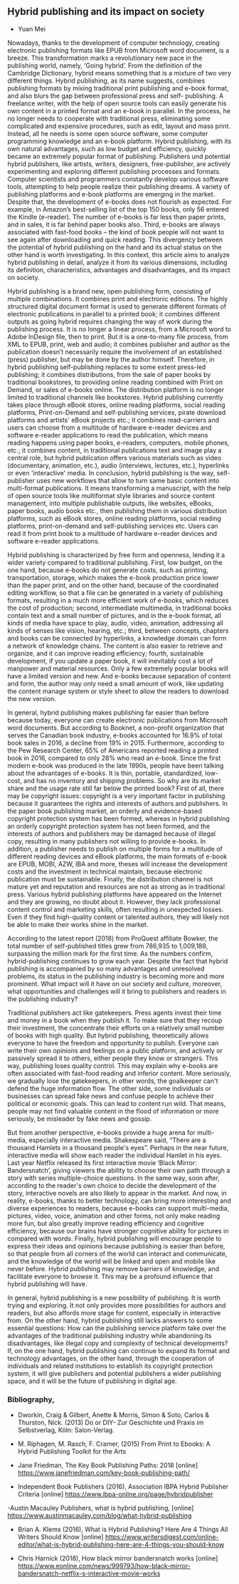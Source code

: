 <h2> Hybrid publishing and its impact on society </h2>

* Yuan Mei 

Nowadays, thanks to the development of computer technology, creating electronic publishing formats like EPUB from Microsoft word document, is a breeze. This transformation marks a revolutionary new pace in the publishing world, namely, ‘Going hybrid’. From the definition of the Cambridge Dictionary, hybrid means something that is a mixture of two very different things. Hybrid publishing, as its name suggests, combines publishing formats by mixing traditional print publishing and e-book format, and also blurs the gap between professional press and self- publishing. A freelance writer, with the help of open source tools can easily generate his own content in a printed format and an e-book in parallel. In the process, he no longer needs to cooperate with traditional press, eliminating some complicated and expensive procedures, such as edit, layout and mass print. Instead, all he needs is some open source software, some computer programming knowledge and an e-book platform. Hybrid publishing, with its own natural advantages, such as low budget and efficiency, quickly became an extremely popular format of publishing. Publishers und potential hybrid publishers, like artists, writers, designers, free-publisher, are actively experimenting and exploring different publishing processes and formats. Computer scientists and programmers constantly develop various software tools, attempting to help people realize their publishing dreams. A variety of publishing platforms and e-book platforms are emerging in the market. Despite that, the development of e-books does not flourish as expected. For example, in Amazon’s best-selling list of the top 150 books, only 56 entered the Kindle (e-reader). The number of e-books is far less than paper prints, and in sales, it is far behind paper books also. Third, e-books are always associated with fast-food books – the kind of book people will not want to see again after downloading and quick reading. This divergency between the potential of hybrid publishing on the hand and its actual status on the other hand is worth investigating. In this context, this article aims to analyze hybrid publishing in detail, analyze it from its various dimensions, including its definition, characteristics, advantages and disadvantages, and its impact on society.

Hybrid publishing is a brand new, open publishing form, consisting of multiple combinations. It combines print and electronic editions. The highly structured digital document format is used to generate different formats of electronic publications in parallel to a printed book; it combines different outputs as going hybrid requires changing the way of work during the publishing process. It is no longer a linear process, from a Microsoft word to Adobe InDesign file, then to print. But it is a one-to-many file process, from XML to EPUB, print, web and audio; it combines publisher and author as the publication doesn’t necessarily require the involvement of an established (press) publisher, but may be done by the author himself. Therefore, in hybrid publishing self-publishing replaces to some extent press-led publishing; it combines distributions, from the sale of paper books by traditional bookstores, to providing online reading combined with Print on Demand, or sales of e-books online. The distribution platform is no longer limited to traditional channels like bookstores. Hybrid publishing currently takes place through eBook stores, online reading platforms, social reading platforms, Print-on-Demand and self-publishing services, pirate download platforms and artists' eBook projects etc.; it combines read-carriers and users can choose from a multitude of hardware e-reader devices and software e-reader applications to read the publication, which means reading happens using paper books, e-readers, computers, mobile phones, etc.; it combines content, in traditional publications text and image play a central role, but hybrid publication offers various materials such as video (documentary, animation, etc.), audio (interviews, lectures, etc.), hyperlinks or even 'interactive' media.
In conclusion, hybrid publishing is the way, self-publisher uses new workflows that allow to turn same basic content into multi-format publications. It means transforming a manuscript, with the help of open source tools like multiformat style libraries and source content management, into multiple publishable outputs, like websites, eBooks, paper books, audio books etc., then publishing them in various distribution platforms, such as eBook stores, online reading platforms, social reading platforms, print-on-demand and self-publishing services etc. Users can read it from print book to a multitude of hardware e-reader devices and software e-reader applications.

Hybrid publishing is characterized by free form and openness, lending it a wider variety compared to traditional publishing. First, low budget, on the one hand, because e-books do not generate costs, such as printing, transportation, storage, which makes the e-book production price lower than the paper print, and on the other hand, because of the coordinated editing workflow, so that a file can be generated in a variety of publishing formats, resulting in a much more efficient work of e-books, which reduces the cost of production; second, intermediate multimedia, in traditional books contain text and a small number of pictures, and in the e-book format, all kinds of media have space to play, audio, video, animation, addressing all kinds of senses like vision, hearing, etc.; third, between concepts, chapters and books can be connected by hyperlinks, a knowledge domain can form a network of knowledge chains. The content is also easier to retrieve and organize, and it can improve reading efficiency; fourth, sustainable development, if you update a paper book, it will inevitably cost a lot of manpower and material resources. Only a few extremely popular books will have a limited version and new. And e-books because separation of content and form, the author may only need a small amount of work, like updating the content manage system or style sheet to allow the readers to download the new version.

In general, hybrid publishing makes publishing far easier than before because today, everyone can create electronic publications from Microsoft word documents. But according to Booknet, a non-profit organization that serves the Canadian book industry, e-books accounted for 16.9% of total book sales in 2016, a decline from 19% in 2015. Furthermore, according to the Pew Research Center, 65% of Americans reported reading a printed book in 2016, compared to only 28% who read an e-book. Since the first modern e-book was produced in the late 1990s, people have been talking about the advantages of e-books. It is thin, portable, standardized, low-cost, and has no inventory and shipping problems. So why are its market share and the usage rate still far below the printed book? First of all, there may be copyright issues: copyright is a very important factor in publishing because it guarantees the rights and interests of authors and publishers. In the paper book publishing market, an orderly and evidence-based copyright protection system has been formed, whereas in hybrid publishing an orderly copyright protection system has not been formed, and the interests of authors and publishers may be damaged because of illegal copy, resulting in many publishers not willing to provide e-books. In addition, a publisher needs to publish on multiple forms for a multitude of different reading devices and eBook platforms, the main formats of e-book are EPUB, MOBI, AZW, IBA and more, theses will increase the development costs and the investment in technical maintain, because electronic publication must be sustainable. Finally, the distribution channel is not mature yet and reputation and resources are not as strong as in traditional press. Various hybrid publishing platforms have appeared on the Internet and they are growing, no doubt about it. However, they lack professional content control and marketing skills, often resulting in unexpected losses. Even if they find high-quality content or talented authors, they will likely not be able to make their works shine in the market.

According to the latest report (2018) from ProQuest affiliate Bowker, the total number of self-published titles grew from 786,935 to 1,009,188, surpassing the million mark for the first time. As the numbers confirm, hybrid-publishing continues to grow each year. Despite the fact that hybrid publishing is accompanied by so many advantages and unresolved problems, its status in the publishing industry is becoming more and more prominent. What impact will it have on our society and culture, moreover, what opportunities and challenges will it bring to publishers and readers in the publishing industry?

Traditional publishers act like gatekeepers. Press agents invest their time and money in a book when they publish it. To make sure that they recoup their investment, the concentrate their efforts on a relatively small number of books with high quality. But hybrid publishing, theoretically allows everyone to have the freedom and opportunity to publish. Everyone can write their own opinions and feelings on a public platform, and actively or passively spread it to others, either people they know or strangers. This way, publishing loses quality control. This may explain why e-books are often associated with fast-food reading and inferior content. More seriously, we gradually lose the gatekeepers, in other words, the goalkeeper can't defend the huge information flow. The other side, some individuals or businesses can spread fake news and confuse people to achieve their political or economic goals. This can lead to content run wild. That means, people may not find valuable content in the flood of information or more seriously, be misleader by fake news and gossip. 

But from another perspective, e-books provide a huge arena for multi-media, especially interactive media. Shakespeare said, “There are a thousand Hamlets in a thousand people's eyes”. Perhaps in the near future, interactive media will show each reader the individual Hamlet in his eyes. Last year Netflix released its first interactive movie ‘Black Mirror: Bandersnatch’, giving viewers the ability to choose their own path through a story with series multiple-choice questions. In the same way, soon after, according to the reader's own choice to decide the development of the story, interactive novels are also likely to appear in the market. And now, in reality, e-books, thanks to better technology, can bring more interesting and diverse experiences to readers, because e-books can support multi-media, pictures, video, voice, animation and other forms, not only make reading more fun, but also greatly improve reading efficiency and cognitive efficiency, because our brains have stronger cognitive ability for pictures in compared with words. Finally, hybrid publishing will encourage people to express their ideas and opinions because publishing is easier than before, so that people from all corners of the world can interact and communicate, and the knowledge of the world will be linked and open and mobile like never before. Hybrid publishing may remove barriers of knowledge, and facilitate everyone to browse it. This may be a profound influence that hybrid publishing will have.

In general, hybrid publishing is a new possibility of publishing. It is worth trying and exploring. It not only provides more possibilities for authors and readers, but also affords more stage for content, especially in interactive from. On the other hand, hybrid publishing still lacks answers to some essential questions: How can the publishing service platform take over the advantages of the traditional publishing industry while abandoning its disadvantages, like illegal copy and complexity of technical developments? If, on the one hand, hybrid publishing can continue to expand its format and technology advantages, on the other hand, through the cooperation of individuals and related institutions to establish its copyright protection system, it will give publishers and potential publishers a wider publishing space, and it will be the future of publishing in digital age.
 







 ### Bibliography,
- Dworkin, Craig & Gilbert, Anette & Morris, Simon & Soto, Carlos & Thurston, Nick. (2013) Do or DIY- Zur Geschichte und Praxis im Selbstverlag, Köln: Salon-Verlag.

- M. Riphagen, M. Rasch, F. Cramer, (2015) From Print to Ebooks: A Hybrid Publishing Toolkit for the Arts

- Jane Friedman, The Key Book Publishing Paths: 2018 [online]
https://www.janefriedman.com/key-book-publishing-path/ 

- Independent Book Publishers (2016), Association IBPA Hybrid Publisher Criteria [online] https://www.ibpa-online.org/page/hybridpublisher

-Austin Macauley Publishers, what is hybrid publishing, [online] https://www.austinmacauley.com/blog/what-hybrid-publishing

- Brian A. Klems (2016), What is Hybrid Publishing? Here Are 4 Things All Writers Should Know [online] https://www.writersdigest.com/online-editor/what-is-hybrid-publishing-here-are-4-things-you-should-know

	
- Chris Harnick (2018), How black mirror bandersnatch works [online] https://www.eonline.com/news/999793/how-black-mirror-bandersnatch-netflix-s-interactive-movie-works


